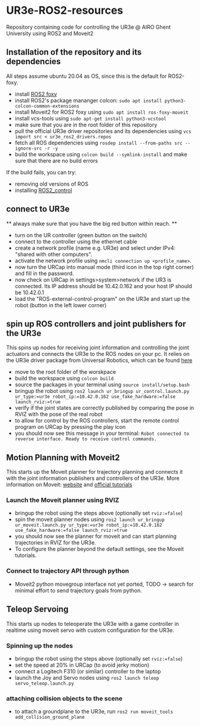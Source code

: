 # UR3e-ROS2-resources
Repository containing code for controlling the UR3e @ AIRO Ghent University using ROS2 and Moveit2


## Installation of the repository and its dependencies

All steps assume ubuntu 20.04 as OS, since this is the default for ROS2-foxy.

- install [ROS2 foxy](https://docs.ros.org/en/foxy/Installation/Ubuntu-Install-Debians.html)
- install ROS2's package mananger colcon: `sudo apt install python3-colcon-common-extensions`
- install Moveit2 for ROS2 foxy using `sudo apt install ros-foxy-moveit`
- install vcs-tools using `sudo apt-get install python3-vcstool`
- make sure that you are in the root folder of this repository
- pull the official UR3e driver repositories and its dependencies using `vcs import src < ur3e_ros2_drivers.repos`
- fetch all ROS dependencies using `rosdep install --from-paths src --ignore-src -r -y`
- build the workspace using `colcon build --symlink-install` and make sure that there are no build errors

If the build fails, you can try:
- removing old versions of ROS
- installing [ROS2_control](http://control.ros.org/getting_started.html)


## connect to UR3e 
** always make sure that you have the big red button within reach. **
- turn on the UR controller (green button on the switch)
- connect to the controller using the ethernet cable
- create a network profile (name e.g. UR3e) and select under IPv4: "shared with other computers". 
- activate the network profile using `nmcli connection up <profile_name>`. 
- now turn the URCap into manual mode (third icon in the top right corner) and fill in the password. 
- now check on URCap in settings>system>network if the UR3 is connected. Its IP address should be 10.42.0.162 and your host IP should be 10.42.0.1
- load the "ROS-external-control-program" on the UR3e and start up the robot (button in the left lower corner)

## spin up ROS controllers and joint publishers for the UR3e
This spins up nodes for receiving joint information and controlling the joint actuators and connects the UR3e to the ROS nodes on your pc. 
It relies on the UR3e driver package from Universal Robotics, which can be found [here](https://github.com/UniversalRobots/Universal_Robots_ROS2_Driver/tree/foxy)

- move to the root folder of the worskpace
- build the workspace using `colcon build`
- source the packages in your terminal using `source install/setup.bash`
- bringup the robot using `ros2 launch ur_bringup ur_control.launch.py ur_type:=ur3e robot_ip:=10.42.0.162 use_fake_hardware:=false launch_rviz:=true`
- verify if the joint states are correctly published by comparing the pose in RVIZ with the pose of the real robot
- to allow for control by the ROS controllers, start the remote control program on URCap by pressing the play icon
- you should now see this message in your terminal: `Robot connected to reverse interface. Ready to receive control commands.`


## Motion Planning with Moveit2
This starts up the Moveit planner for trajectory planning and connects it with the joint information publishers and controllers of the UR3e. More information on Moveit: [website]() and [official tutorials](http://moveit2_tutorials.picknik.ai/index.html)
### Launch the Moveit planner using RVIZ
- bringup the robot using the steps above (optionally set `rviz:=false`)
- spin the moveit planner nodes using `ros2 launch ur_bringup ur_moveit.launch.py ur_type:=ur3e robot_ip:=10.42.0.162  use_fake_hardware:=false launch_rviz:=true`
- you should now see the planner for moveit and can start planning trajectories in RVIZ for the UR3e. 
- To configure the planner beyond the default settings, see the Moveit tutorials.

### Connect to trajectory API through python
- Moveit2 python movegroup interface not yet ported, TODO -> search for minimal effort to send trajectory goals from python.

## Teleop Servoing
This starts up nodes to teleoperate the UR3e with a game controller in realtime using moveit servo with custom configuration for the UR3e.

### Spinning up the nodes
- bringup the robot using the steps above (optionally set `rviz:=false`)
- set the speed at 20% in URCap (to avoid jerky motion)
- connect a Logitech F310 (or similar) controller to the laptop
- launch the Joy and Servo nodes using `ros2 launch teleop servo_teleop.launch.py`

### attaching collision objects to the scene
- to attach a groundplane to the UR3e, run `ros2 run moveit_tools add_collision_ground_plane`

